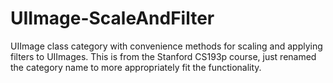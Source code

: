 UIImage-ScaleAndFilter
======================

UIImage class category with convenience methods for scaling and applying filters to UIImages. This is from the Stanford CS193p course, just renamed the category name to more appropriately fit the functionality.
